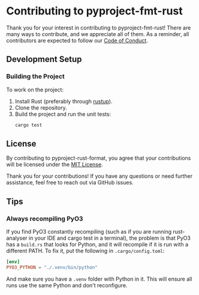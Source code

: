 # Contributing to pyproject-fmt-rust

Thank you for your interest in contributing to pyproject-fmt-rust! There are
many ways to contribute, and we appreciate all of them. As a reminder, all
contributors are expected to follow our [Code of Conduct](CODE_OF_CONDUCT.md).

## Development Setup

### Building the Project

To work on the project:

1. Install Rust (preferably through [rustup](https://rustup.rs)).
2. Clone the repository.
3. Build the project and run the unit tests:
   ```bash
   cargo test
   ```

## License

By contributing to pyproject-rust-format, you agree that your contributions
will be licensed under the [MIT License](LICENSE).

Thank you for your contributions! If you have any questions or need further
assistance, feel free to reach out via GitHub issues.

## Tips

### Always recompiling PyO3

If you find PyO3 constantly recompiling (such as if you are running
rust-analyser in your IDE and cargo test in a terminal), the problem is that
PyO3 has a `build.rs` that looks for Python, and it will recompile if it is run
with a different PATH. To fix it, put the following in `.cargo/config.toml`:

```toml
[env]
PYO3_PYTHON = "./.venv/bin/python"
```

And make sure you have a `.venv` folder with Python in it. This will ensure all
runs use the same Python and don't reconfigure.
